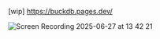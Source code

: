 [wip] https://buckdb.pages.dev/



![Screen Recording 2025-06-27 at 13 42 21](https://github.com/user-attachments/assets/c68f4229-3ac4-415f-9bfd-de59d42d9500)

